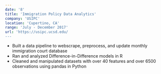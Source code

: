 ```yaml
---
date: '8'
title: 'Immigration Policy Data Analytics'
company: 'USIPC'
location: 'Cupertino, CA'
range: 'July - December 2017'
url: 'https://usipc.ucsd.edu/
---
```


- Built a data pipeline to webscrape, preprocess, and update monthly immigration court database
- Ran and analyzed Difference-in-Difference models in R
- Cleaned and manipulated datasets with over 40 features and over 6500 observations using pandas in Python
